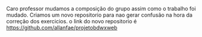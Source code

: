 Caro professor mudamos a composição do grupo assim como o trabalho foi mudado. Criamos um novo repositorio para nao gerar confusão na hora da correção dos exercicios.
o link do novo repositorio é https://github.com/allanfae/projetobdwxweb
